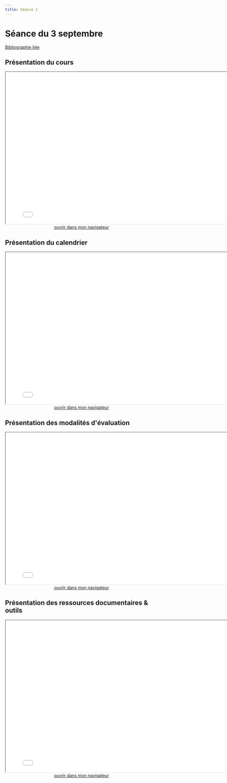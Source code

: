 ```yaml
--- 
title: Séance 1
---
```


# Séance du 3 septembre

[Bibliographie liée](https://www.zotero.org/groups/4276254/fra3826-a2021/collections/8ESJWCC3)

## Présentation du cours

<iframe src="fra3826_2021/slides/Seance-1-1.html" title="description"  height="500" width="800" allowfullscreen="allowfullscreen"></iframe>

<div style="text-align:center">
<a href="fra3826_2021/slides/Seance-1-1.html" target="_blank">ouvrir dans mon navigateur</a>
</div>

## Présentation du calendrier

<iframe src="fra3826_2021/static/slides/Seance-1-2.html" title="description" height="500" width="800" ></iframe>

<div style="text-align:center">
<a href="fra3826_2021/static/slides/Seance-1-2.html" target="_blank">ouvrir dans mon navigateur</a>
</div>


## Présentation des modalités d'évaluation

<iframe src="/slides/Seance-1-3.html" title="description" height="500" width="800" ></iframe>

<div style="text-align:center">
<a href="/slides/Seance-1-3.html" target="_blank">ouvrir dans mon navigateur</a>
</div>


## Présentation des ressources documentaires & outils

<iframe src="/slides/Seance-1-4.html" title="description" height="500" width="800" ></iframe>

<div style="text-align:center">
<a href="/slides/Seance-1-4.html" target="_blank">ouvrir dans mon navigateur</a>
</div>
